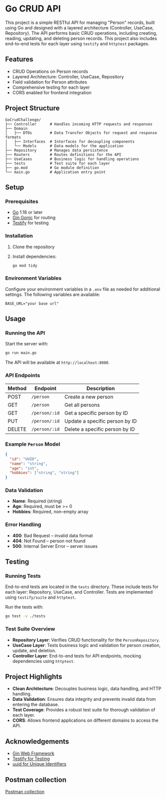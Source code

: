 
# Go CRUD API

This project is a simple RESTful API for managing "Person" records, built using Go and designed with a layered architecture (Controller, UseCase, Repository). The API performs basic CRUD operations, including creating, reading, updating, and deleting person records. This project also includes end-to-end tests for each layer using `testify` and `httptest` packages.

## Features

- CRUD Operations on Person records
- Layered Architecture: Controller, UseCase, Repository
- Field validation for Person attributes
- Comprehensive testing for each layer
- CORS enabled for frontend integration

## Project Structure

```
GoCrudChallenge/
├── Controller      # Handles incoming HTTP requests and responses
├── Domain
│   ├── DTOs        # Data Transfer Objects for request and response formats
│   ├── Interfaces  # Interfaces for decoupling components
│   └── Models      # Data models for the application
├── Repository      # Manages data persistence
├── Routers         # Routes definitions for the API
├── UseCases        # Business logic for handling operations
├── tests           # Test suite for each layer
├── go.mod          # Go module definition
└── main.go         # Application entry point
```

## Setup

### Prerequisites

- [Go](https://golang.org/doc/install) 1.18 or later
- [Gin Gonic](https://github.com/gin-gonic/gin) for routing
- [Testify](https://github.com/stretchr/testify) for testing

### Installation

1. Clone the repository

2. Install dependencies:

    ```bash
    go mod tidy
    ```

### Environment Variables

Configure your environment variables in a `.env` file as needed for additional settings. The following variables are available:
 ```plaintext
 BASE_URL="your base url"
 ```
## Usage

### Running the API

Start the server with:

```bash
go run main.go
```

The API will be available at `http://localhost:8080`.

### API Endpoints

| Method | Endpoint       | Description                     |
|--------|----------------|---------------------------------|
| POST   | `/person`      | Create a new person            |
| GET    | `/person`      | Get all persons                |
| GET    | `/person/:id`  | Get a specific person by ID    |
| PUT    | `/person/:id`  | Update a specific person by ID |
| DELETE | `/person/:id`  | Delete a specific person by ID |

### Example `Person` Model

```json
{
  "id": "UUID",
  "name": "string",
  "age": "int",
  "hobbies": ["string", "string"]
}
```

### Data Validation

- **Name**: Required (string)
- **Age**: Required, must be >= 0
- **Hobbies**: Required, non-empty array

### Error Handling

- **400**: Bad Request – invalid data format
- **404**: Not Found – person not found
- **500**: Internal Server Error – server issues

## Testing

### Running Tests

End-to-end tests are located in the `tests` directory. These include tests for each layer: Repository, UseCase, and Controller. Tests are implemented using `testify/suite` and `httptest`.

Run the tests with:

```bash
go test -v ./tests
```

### Test Suite Overview

- **Repository Layer**: Verifies CRUD functionality for the `PersonRepository`.
- **UseCase Layer**: Tests business logic and validation for person creation, update, and deletion.
- **Controller Layer**: End-to-end tests for API endpoints, mocking dependencies using `httptest`.

## Project Highlights

- **Clean Architecture**: Decouples business logic, data handling, and HTTP handling.
- **Data Validation**: Ensures data integrity and prevents invalid data from entering the database.
- **Test Coverage**: Provides a robust test suite for thorough validation of each layer.
- **CORS**: Allows frontend applications on different domains to access the API.

## Acknowledgements

- [Gin Web Framework](https://github.com/gin-gonic/gin)
- [Testify for Testing](https://github.com/stretchr/testify)
- [uuid for Unique Identifiers](https://github.com/google/uuid)


## Postman collection

[Postman collection](https://documenter.getpostman.com/view/32287741/2sAY4sjQKN "Postman collection")

```
```
``` 

